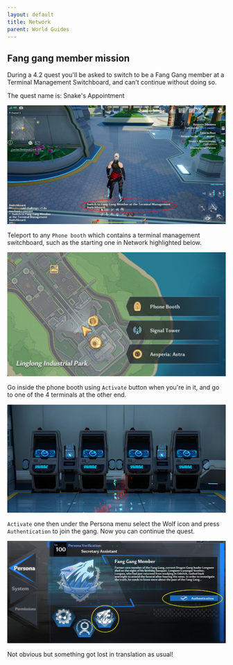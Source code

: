 ```yaml
---
layout: default
title: Network
parent: World Guides
---
```


## Fang gang member mission

During a 4.2 quest you'll be asked to switch to be a Fang Gang member at a Terminal Management Switchboard, and can't continue without doing so.

The quest name is: Snake's Appointment

![](images/fang_gang_member_prompt.jpg)

Teleport to any `Phone booth` which contains a terminal management switchboard, such as the starting one in Network highlighted below.

![](images/phone_booth.png)

Go inside the phone booth using `Activate` button when you're in it, and go to one of the 4 terminals at the other end.

![](images/terminal_management_switchboard.png)

`Activate` one then under the Persona menu select the Wolf icon and press `Authentication` to join the gang. Now you can continue the quest.

![](images/fang_gang_authentication.png)

Not obvious but something got lost in translation as usual!
